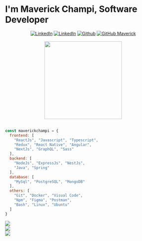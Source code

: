 # I'm Maverick Champi, Software Developer
  
<div align="center">
  <a href="https://maverickchampi.vercel.app" target="_blank"><img src="https://img.shields.io/static/v1?style=for-the-badge&message=Portfolio&color=454546&label=" alt="LinkedIn" /></a>
  <a href="https://www.linkedin.com/in/maverickchampi/" target="_blank"><img src="https://img.shields.io/static/v1?style=for-the-badge&message=LinkedIn&color=0A66C2&label=" alt="LinkedIn" /></a>
  <a href="https://github.com/maverickchampi" target="_blank"><img src="https://img.shields.io/static/v1?style=for-the-badge&message=Github&color=151b23&logo=github&logoColor=FFFFFF&label=" alt="Github" /></a>
  <a href="https://github.com/maverickchampi"><img src="https://img.shields.io/github/followers/maverickchampi?label=Follow&style=social" alt="GitHub Maverick"></a>
</div>

<br>

<div align="center">
  <img src="https://i.ibb.co/rp1tLqR/cat-computer.gif" width="250"/>
</div>

<br>

```javascript
const maverickchampi = {
  frontend: [
    "ReactJs", "Javascript", "Typescript",
    "Redux", "React Native", "Angular",
    "NextJs", "GraphQL", "Sass"
  ],
  backend: [
    "NodeJs", "ExpressJs", "NestJs",
    "Java", "Spring"
  ],
  database: [
    "MySql", "PostgreSQL", "MongoDB"
  ],
  others: [
    "Git", "Docker", "Visual Code",
    "Npm", "Figma", "Postman",
    "Bash", "Linux", "Ubuntu"
  ]
}
```

<a href="https://skillicons.dev"><img src="https://skillicons.dev/icons?i=react,js,ts,redux,angular,nextjs,graphql,sass" /></a>
<br>
<a href="https://skillicons.dev"><img src="https://skillicons.dev/icons?i=nodejs,express,nestjs,java,spring,mysql,postgres,mongodb" /></a>
<br>
<a href="https://skillicons.dev"><img src="https://skillicons.dev/icons?i=git,docker,vscode,npm,figma,postman,bash,linux,ubuntu" /></a>

